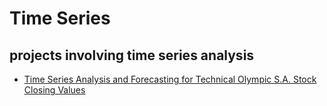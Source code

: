 # Time Series

## projects involving time series analysis

* [Time Series Analysis and Forecasting for Technical Olympic S.A. Stock Closing Values]()
